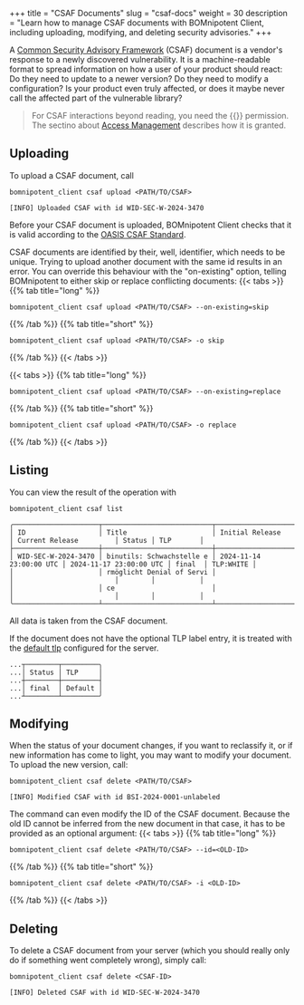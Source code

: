 +++
title = "CSAF Documents"
slug = "csaf-docs"
weight = 30
description = "Learn how to manage CSAF documents with BOMnipotent Client, including uploading, modifying, and deleting security advisories."
+++

A [Common Security Advisory Framework](https://www.csaf.io/) (CSAF) document is a vendor's response to a newly discovered vulnerability. It is a machine-readable format to spread information on how a user of your product should react: Do they need to update to a newer version? Do they need to modify a configuration? Is your product even truly affected, or does it maybe never call the affected part of the vulnerable library?

> For CSAF interactions beyond reading, you need the {{<csaf-management-en>}} permission. The sectino about [Access Management](/client/manager/access-management/) describes how it is granted.

## Uploading

To upload a CSAF document, call
```
bomnipotent_client csaf upload <PATH/TO/CSAF>
```

``` {wrap="false" title="output"}
[INFO] Uploaded CSAF with id WID-SEC-W-2024-3470
```

Before your CSAF document is uploaded, BOMnipotent Client checks that it is valid according to the [OASIS CSAF Standard](https://docs.oasis-open.org/csaf/csaf/v2.0/os/csaf-v2.0-os.html#61-mandatory-tests).

CSAF documents are identified by their, well, identifier, which needs to be unique. Trying to upload another document with the same id results in an error. You can override this behaviour with the "on-existing" option, telling BOMnipotent to either skip or replace conflicting documents:
{{< tabs >}}
{{% tab title="long" %}}
```
bomnipotent_client csaf upload <PATH/TO/CSAF> --on-existing=skip
```
{{% /tab %}}
{{% tab title="short" %}}
```
bomnipotent_client csaf upload <PATH/TO/CSAF> -o skip
```
{{% /tab %}}
{{< /tabs >}}


{{< tabs >}}
{{% tab title="long" %}}
```
bomnipotent_client csaf upload <PATH/TO/CSAF> --on-existing=replace
```
{{% /tab %}}
{{% tab title="short" %}}
```
bomnipotent_client csaf upload <PATH/TO/CSAF> -o replace
```
{{% /tab %}}
{{< /tabs >}}

## Listing

You can view the result of the operation with
```
bomnipotent_client csaf list
```
``` {wrap="false" title="output"}
╭─────────────────────┬───────────────────────────┬─────────────────────────┬─────────────────────────┬────────┬───────────╮
│ ID                  │ Title                     │ Initial Release         │ Current Release         │ Status │ TLP       │
├─────────────────────┼───────────────────────────┼─────────────────────────┼─────────────────────────┼────────┼───────────┤
│ WID-SEC-W-2024-3470 │ binutils: Schwachstelle e │ 2024-11-14 23:00:00 UTC │ 2024-11-17 23:00:00 UTC │ final  │ TLP:WHITE │
│                     │ rmöglicht Denial of Servi │                         │                         │        │           │
│                     │ ce                        │                         │                         │        │           │
╰─────────────────────┴───────────────────────────┴─────────────────────────┴─────────────────────────┴────────┴───────────╯
```

All data is taken from the CSAF document.

If the document does not have the optional TLP label entry, it is treated with the [default tlp](/server/configuration/optional/tlp-config/) configured for the server.


``` {wrap="false" title="output"}
...┬────────┬─────────╮
...│ Status │ TLP     │
...┼────────┼─────────┤
...│ final  │ Default │
...┴────────┴─────────╯
```


## Modifying

When the status of your document changes, if you want to reclassify it, or if new information has come to light, you may want to modify your document. To upload the new version, call:

```
bomnipotent_client csaf delete <PATH/TO/CSAF>
```
``` {wrap="false" title="output"}
[INFO] Modified CSAF with id BSI-2024-0001-unlabeled
```

The command can even modify the ID of the CSAF document. Because the old ID cannot be inferred from the new document in that case, it has to be provided as an optional argument:
{{< tabs >}}
{{% tab title="long" %}}
```
bomnipotent_client csaf delete <PATH/TO/CSAF> --id=<OLD-ID>
```
{{% /tab %}}
{{% tab title="short" %}}
```
bomnipotent_client csaf delete <PATH/TO/CSAF> -i <OLD-ID>
```
{{% /tab %}}
{{< /tabs >}}


## Deleting

To delete a CSAF document from your server (which you should really only do if something went completely wrong), simply call:
```
bomnipotent_client csaf delete <CSAF-ID>
```
``` {wrap="false" title="output"}
[INFO] Deleted CSAF with id WID-SEC-W-2024-3470
```
